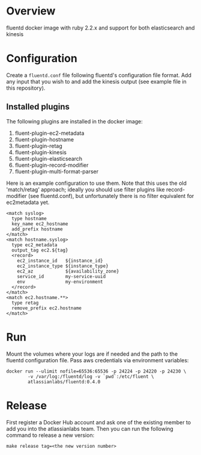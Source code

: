 # Overview

fluentd docker image with ruby 2.2.x and support for both elasticsearch and kinesis

# Configuration

Create a `fluentd.conf` file following fluentd's configuration file
format. Add any input that you wish to and add the kinesis output
(see example file in this repository).

## Installed plugins

The following plugins are installed in the docker image:

1. fluent-plugin-ec2-metadata
1. fluent-plugin-hostname
1. fluent-plugin-retag
1. fluent-plugin-kinesis
1. fluent-plugin-elasticsearch
1. fluent-plugin-record-modifier
1. fluent-plugin-multi-format-parser

Here is an example configuration to use them. Note that this uses
the old 'match/retag' approach; ideally you should use filter plugins
like record-modifier (see fluentd.conf), but unfortunately there
is no filter equivalent for ec2metadata yet.

```
<match syslog>
  type hostname
  key_name ec2_hostname
  add_prefix hostname
</match>
<match hostname.syslog>
  type ec2_metadata
  output_tag ec2.${tag}
  <record>
    ec2_instance_id   ${instance_id}
    ec2_instance_type ${instance_type}
    ec2_az            ${availability_zone}
    service_id        my-service-uuid
    env               my-environment
  </record>
</match>
<match ec2.hostname.**>
  type retag
  remove_prefix ec2.hostname
</match>
```

# Run

Mount the volumes where your logs are if needed and the path to the
fluentd configuration file. Pass aws credentials via environment
variables:

    docker run --ulimit nofile=65536:65536 -p 24224 -p 24220 -p 24230 \
            -v /var/log:/fluentd/log -v `pwd`:/etc/fluent \
            atlassianlabs/fluentd:0.4.0

# Release
First register a Docker Hub account and ask one of the existing member to add you into the atlassianlabs team. Then you can run the following command to release a new version:

```
make release tag=<the new version number>
```
